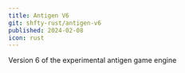 ```yaml
---
title: Antigen V6
git: shfty-rust/antigen-v6
published: 2024-02-08
icon: rust
---
```


Version 6 of the experimental antigen game engine

